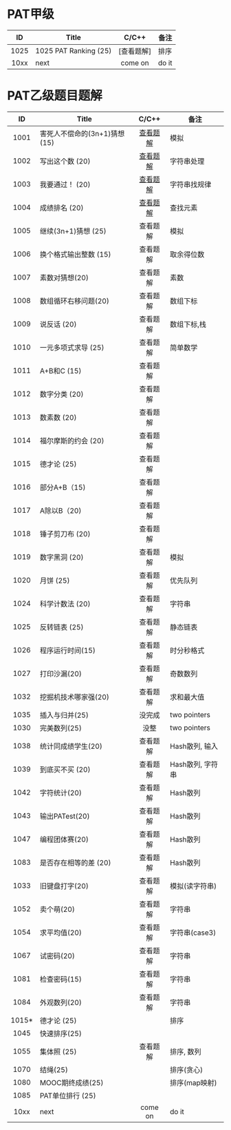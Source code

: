 # PAT甲级
|ID     |Title                      |C/C++                                  |备注        |
|:-----:|---------------------------|:-------------------------------------:|------------|
|1025   |1025 PAT Ranking (25)      |[查看题解]                              |排序         |
|10xx   | next                      | come on                                | do it     |

# PAT乙级题目题解
|ID     |Title                      |C/C++                                  |备注        |
|:-----:|---------------------------|:-------------------------------------:|------------|
|1001   |害死人不偿命的(3n+1)猜想(15)  |[查看题解](https://timtingwei.github.io)|模拟         |
|1002   |写出这个数 (20)              |[查看题解](https://timtingwei.github.io)|字符串处理    |
|1003   |我要通过！ (20)              |[查看题解](https://timtingwei.github.io)|字符串找规律  |
|1004   |成绩排名 (20)                |[查看题解](https://timtingwei.github.io)|查找元素     |
|1005   |继续(3n+1)猜想 (25)          | 查看题解                               |模拟        |
|1006   |换个格式输出整数 (15)         | 查看题解                               |取余得位数   |
|1007   |素数对猜想(20)               | 查看题解                               |素数        |
|1008   |数组循环右移问题(20)          | 查看题解                               |数组下标    |
|1009   |说反话 (20)                  | 查看题解                              |数组下标,栈   |
|1010   | 一元多项式求导 (25)          | 查看题解                              | 简单数学     |
|1011   | A+B和C (15)                | 查看题解                              |             |
|1012   | 数字分类 (20)               | 查看题解                              |             |
|1013   | 数素数 (20)                 | 查看题解                              |            |
|1014   | 福尔摩斯的约会 (20)         | 查看题解                              |            |
|1015   | 德才论 (25)                | 查看题解                              |            |
|1016   | 部分A+B（15)               | 查看题解                              |            |
|1017   | A除以B（20)                | 查看题解                              |            |
|1018   | 锤子剪刀布 (20)            | 查看题解                              |             |
|1019   | 数字黑洞 (20)              | 查看题解                              | 模拟        |
|1020   | 月饼 (25)                 | 查看题解                               | 优先队列    |
|1024   |科学计数法 (20)             | 查看题解                               | 字符串      |
|1025   | 反转链表 (25)              | 查看题解                               | 静态链表    |
|1026   | 程序运行时间(15)            | 查看题解                               | 时分秒格式  |
|1027   | 打印沙漏(20)               | 查看题解                               | 奇数数列    |
|1032   | 挖掘机技术哪家强(20)        | 查看题解                               |求和最大值   |
|1035   | 插入与归并(25)       | 没完成   | two pointers|
|1030   | 完美数列(25)         | 没整    | two pointers|
|1038   | 统计同成绩学生(20)          | 查看题解                            |Hash散列, 输入  | 
|1039   | 到底买不买 (20)             | 查看题解                           |Hash散列, 字符串 |
|1042   | 字符统计(20)                |查看题解                            | Hash散列      |
|1043   | 输出PATest(20)             |查看题解                             | Hash散列      |
|1047   | 编程团体赛(20)              |查看题解                             | Hash散列      |
|1083   | 是否存在相等的差 (20)       |查看题解                              | Hash散列      |
|1033   | 旧键盘打字(20)             | 查看题解                               |模拟(读字符串)|
|1052   | 卖个萌(20)                | 查看题解                                |字符串       |
|1054   | 求平均值(20)               | 查看题解                               |字符串(case3)|
|1067   | 试密码(20)                 | 查看题解                               | 字符串     |
|1081   | 检查密码(15)               | 查看题解                               | 字符串     |
|1084   | 外观数列(20)               | 查看题解                               | 字符串     |
|1015*  | 德才论 (25)                |                                      | 排序        |
|1045   | 快速排序(25)                |                                      |            |
|1055   | 集体照 (25)                |查看题解                              |  排序, 数列   |
|1070   | 结绳(25)                   |                                      |排序(贪心)   |
|1080   | MOOC期终成绩(25)           |                                      |排序(map映射) |
|1085   | PAT单位排行 (25)           |                                      |            |
|10xx   | next                     | come on                                | do it     |

